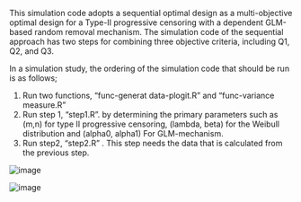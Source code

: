 

This simulation code adopts a sequential optimal design as a multi-objective optimal design for a Type-II progressive censoring with a dependent GLM-based random removal mechanism.
The simulation code of the sequential approach has two steps for combining three objective criteria, including Q1, Q2, and Q3.


In a simulation study, the ordering of the simulation code that should be run is as follows;
1.	Run two functions, “func-generat data-plogit.R” and “func-variance measure.R”
2.	Run step 1, “step1.R”.
by determining the primary parameters such as (m,n) for type II progressive censoring,
(lambda, beta) for the Weibull distribution and (alpha0, alpha1) For GLM-mechanism.
3.	Run step2, “step2.R” .
This step needs the data that is calculated from the previous step.


![image](https://github.com/hassantabar/Type-II-progressive-censoring-optimization/assets/145746409/588dc8f1-7d1f-4153-842f-b4d54299a9c7)



 ![image](https://github.com/hassantabar/Type-II-progressive-censoring-optimization/assets/145746409/40ce093b-4d17-4d34-8065-8e66c513aaec)



 
